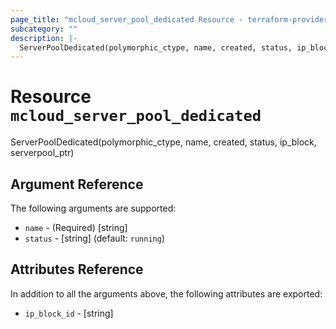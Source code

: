 ```yaml
---
page_title: "mcloud_server_pool_dedicated Resource - terraform-provider-mcloud"
subcategory: ""
description: |-
  ServerPoolDedicated(polymorphic_ctype, name, created, status, ip_block, serverpool_ptr)
---
```


# Resource `mcloud_server_pool_dedicated`

ServerPoolDedicated(polymorphic_ctype, name, created, status, ip_block, serverpool_ptr)



## Argument Reference

The following arguments are supported:

- `name` - (Required) [string]  
- `status` - [string]   (default: `running`)

## Attributes Reference

In addition to all the arguments above, the following attributes are exported:

- `ip_block_id` - [string] 